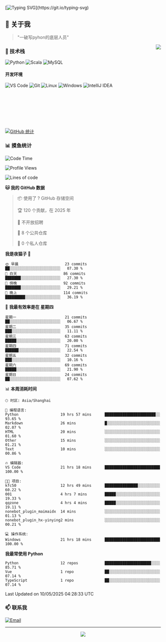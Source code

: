 [![Typing SVG](https://readme-typing-svg.herokuapp.com?font=Fira+Code&pause=1000&color=36BCF7&random=false&width=435&lines=print(%22Hello%2C+World!%22);%23+Welcome+to+my+code+space+%F0%9F%90%8D)](https://git.io/typing-svg)

## 🌟 关于我

> "一破写pyhon的底层人员"

<img align="right" src="https://github-readme-stats.vercel.app/api/top-langs/?username=huanxin996&theme=tokyonight" />

### 🎯 技术栈

![Python](https://img.shields.io/badge/Python-Expert-3776AB?style=for-the-badge&logo=python&logoColor=white)
![Scala](https://img.shields.io/badge/Scala-Expert-DC322F?style=for-the-badge&logo=scala&logoColor=white)
![MySQL](https://img.shields.io/badge/MySQL-Expert-4479A1?style=for-the-badge&logo=mysql&logoColor=white)

#### 开发环境

![VS Code](https://img.shields.io/badge/VS_Code-007ACC?style=for-the-badge&logo=visual-studio-code&logoColor=white)
![Git](https://img.shields.io/badge/Git-F05032?style=for-the-badge&logo=git&logoColor=white)
![Linux](https://img.shields.io/badge/Linux-FCC624?style=for-the-badge&logo=linux&logoColor=black)
![Windows](https://img.shields.io/badge/Windows_11-0078D4?style=for-the-badge&logo=windows11&logoColor=white)
![IntelliJ IDEA](https://img.shields.io/badge/IntelliJ_IDEA-000000?style=for-the-badge&logo=intellij-idea&logoColor=white)

<br/><br/><br/><br/><br/><br/>

  
[![GitHub 统计](https://github-readme-stats.vercel.app/api?username=huanxin996&show_icons=true&theme=tokyonight)](https://github.com/huanxin996)

### 📊 摸鱼统计

<!--START_SECTION:waka-->
![Code Time](http://img.shields.io/badge/Code%20Time-135%20hrs%2051%20mins-blue)

![Profile Views](http://img.shields.io/badge/%E4%B8%AA%E4%BA%BA%E8%B5%84%E6%96%99%E8%A7%82%E7%9C%8B%E6%AC%A1%E6%95%B0-8-blue)

![Lines of code](https://img.shields.io/badge/%E4%BB%8E%E3%80%8CHello%20World%E3%80%8D%E8%B5%B7%E6%88%91%E5%B7%B2%E7%BB%8F%E5%86%99%E4%BA%86-2.5%20million%20%E8%A1%8C%E4%BB%A3%E7%A0%81-blue)

**🐱 我的 GitHub 数据** 

> 📦  使用了 ? GitHub 存储空间 
 > 
> 🏆 120 个贡献，在 2025 年
 > 
> 🚫 不开放招聘
 > 
> 📜 8 个公共仓库 
 > 
> 🔑 0 个私人仓库 
 > 
**我是夜猫子 🦉** 

```text
🌞 早晨                     23 commits          ██░░░░░░░░░░░░░░░░░░░░░░░   07.30 % 
🌆 白天                     86 commits          ███████░░░░░░░░░░░░░░░░░░   27.30 % 
🌃 傍晚                     92 commits          ███████░░░░░░░░░░░░░░░░░░   29.21 % 
🌙 晚上                     114 commits         █████████░░░░░░░░░░░░░░░░   36.19 % 
```
📅 **我最有效率是在 星期四** 

```text
星期一                      21 commits          ██░░░░░░░░░░░░░░░░░░░░░░░   06.67 % 
星期二                      35 commits          ███░░░░░░░░░░░░░░░░░░░░░░   11.11 % 
星期三                      63 commits          █████░░░░░░░░░░░░░░░░░░░░   20.00 % 
星期四                      71 commits          ██████░░░░░░░░░░░░░░░░░░░   22.54 % 
星期五                      32 commits          ███░░░░░░░░░░░░░░░░░░░░░░   10.16 % 
星期六                      69 commits          █████░░░░░░░░░░░░░░░░░░░░   21.90 % 
星期日                      24 commits          ██░░░░░░░░░░░░░░░░░░░░░░░   07.62 % 
```


📊 **本周消耗时间** 

```text
🕑︎ 时区: Asia/Shanghai

💬 编程语言: 
Python                   19 hrs 57 mins      ███████████████████████░░   93.65 % 
Markdown                 26 mins             █░░░░░░░░░░░░░░░░░░░░░░░░   02.07 % 
HTML                     20 mins             ░░░░░░░░░░░░░░░░░░░░░░░░░   01.60 % 
Other                    15 mins             ░░░░░░░░░░░░░░░░░░░░░░░░░   01.21 % 
Text                     10 mins             ░░░░░░░░░░░░░░░░░░░░░░░░░   00.86 % 

🔥 编辑器: 
VS Code                  21 hrs 18 mins      █████████████████████████   100.00 % 

🐱‍💻 项目: 
kfc50                    12 hrs 49 mins      ███████████████░░░░░░░░░░   60.22 % 
001                      4 hrs 7 mins        █████░░░░░░░░░░░░░░░░░░░░   19.33 % 
qqzone                   4 hrs 4 mins        █████░░░░░░░░░░░░░░░░░░░░   19.11 % 
nonebot_plugin_maimaidx  14 mins             ░░░░░░░░░░░░░░░░░░░░░░░░░   01.13 % 
nonebot_plugin_hx-yinying2 mins              ░░░░░░░░░░░░░░░░░░░░░░░░░   00.21 % 

💻 操作系统: 
Windows                  21 hrs 18 mins      █████████████████████████   100.00 % 
```

**我最常使用 Python** 

```text
Python                   12 repos            █████████████████████░░░░   85.71 % 
Vue                      1 repo              ██░░░░░░░░░░░░░░░░░░░░░░░   07.14 % 
TypeScript               1 repo              ██░░░░░░░░░░░░░░░░░░░░░░░   07.14 % 
```




 Last Updated on 10/05/2025 04:28:33 UTC
<!--END_SECTION:waka-->

### 📫 联系我

[![Email](https://img.shields.io/badge/Email-D14836?style=for-the-badge&logo=gmail&logoColor=white)](mailto:mc.xiaolang@Foxmail.com)

---

<p align="center">
  <img src="https://profile-counter.glitch.me/huanxin996/count.svg" />
</p>